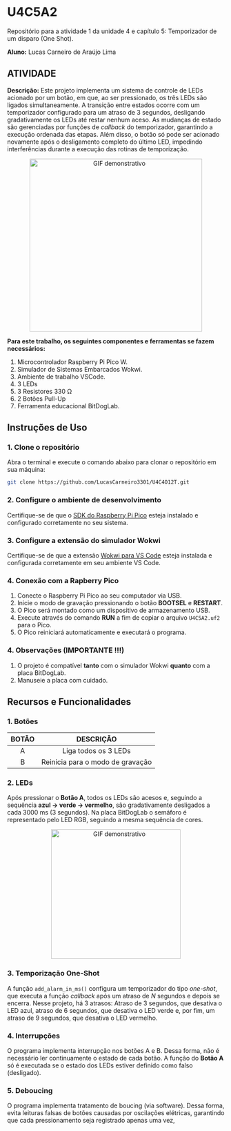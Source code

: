 # U4C5A2
Repositório para a atividade 1 da unidade 4 e capítulo 5: Temporizador de um disparo (One Shot).

__Aluno:__
Lucas Carneiro de Araújo Lima

## ATIVIDADE 
__Descrição:__
Este projeto implementa um sistema de controle de LEDs acionado por um botão, em que, ao ser pressionado, os três LEDs são ligados simultaneamente. A transição entre estados ocorre com um temporizador configurado para um atraso de 3 segundos, desligando gradativamente os LEDs até restar nenhum aceso. As mudanças de estado são gerenciadas por funções de _callback_ do temporizador, garantindo a execução ordenada das etapas. Além disso, o botão só pode ser acionado novamente após o desligamento completo do último LED, impedindo interferências durante a execução das rotinas de temporização.

<div align="center">
  <img src="https://github.com/user-attachments/assets/d23e8eb8-8fa6-45ef-a9d6-d5285357a5a8" alt="GIF demonstrativo" width="400"/>
</div>

__Para este trabalho, os seguintes componentes e ferramentas se fazem necessários:__
1) Microcontrolador Raspberry Pi Pico W.
2) Simulador de Sistemas Embarcados Wokwi.
3) Ambiente de trabalho VSCode.
4) 3 LEDs
5) 3 Resistores 330 Ω
6) 2 Botões Pull-Up
7) Ferramenta educacional BitDogLab.

## Instruções de Uso

### 1. Clone o repositório
Abra o terminal e execute o comando abaixo para clonar o repositório em sua máquina:
```bash
git clone https://github.com/LucasCarneiro3301/U4C4O12T.git
```

### 2. Configure o ambiente de desenvolvimento
Certifique-se de que o [SDK do Raspberry Pi Pico](https://github.com/raspberrypi/pico-sdk) esteja instalado e configurado corretamente no seu sistema.

### 3. Configure a extensão do simulador Wokwi
Certifique-se de que a extensão [Wokwi para VS Code](https://docs.wokwi.com/pt-BR/vscode/getting-started) esteja instalada e configurada corretamente em seu ambiente VS Code.

### 4. Conexão com a Rapberry Pico
1. Conecte o Raspberry Pi Pico ao seu computador via USB.
2. Inicie o modo de gravação pressionando o botão **BOOTSEL** e **RESTART**.
3. O Pico será montado como um dispositivo de armazenamento USB.
4. Execute através do comando **RUN** a fim de copiar o arquivo `U4C5A2.uf2` para o Pico.
5. O Pico reiniciará automaticamente e executará o programa.

### 4. Observações (IMPORTANTE !!!)
1. O projeto é compatível **tanto** com o simulador Wokwi **quanto** com a placa BitDogLab.
2. Manuseie a placa com cuidado.

## Recursos e Funcionalidades

### 1. Botões

| BOTÃO                            | DESCRIÇÃO                                     | 
|:----------------------------------:|:---------------------------------------------:|
| A                                  | Liga todos os 3 LEDs                   | 
| B                                  | Reinicia para o modo de gravação              | 

### 2. LEDs

Após pressionar o **Botão A**, todos os LEDs são acesos e, seguindo a sequência **azul → verde → vermelho**, são gradativamente desligados a cada 3000 ms (3 segundos). Na placa BitDogLab o semáforo é representado pelo LED RGB, seguindo a mesma sequência de cores.

<div align="center">
  <img src="https://github.com/user-attachments/assets/dc17d18b-5b38-4ad1-9805-47e0d5b5b13d" alt="GIF demonstrativo" width="300"/>
</div>

### 3. Temporização One-Shot

A função `add_alarm_in_ms()` configura um temporizador do tipo _one-shot_, que executa a função _callback_ após um atraso de _N_ segundos e depois se encerra. Nesse projeto, há 3 atrasos: Atraso de 3 segundos, que desativa o LED azul, atraso de 6 segundos, que desativa o LED verde e, por fim, um atraso de 9 segundos, que desativa o LED vermelho.

### 4. Interrupções

O programa implementa interrupção nos botões A e B. Dessa forma, não é necessário ler continuamente o estado de cada botão. A função do **Botão A** só é executada se o estado dos LEDs estiver definido como falso (desligado).

### 5. Deboucing

O programa implementa tratamento de boucing (via software). Dessa forma, evita leituras falsas de botões causadas por oscilações elétricas, garantindo que cada pressionamento seja registrado apenas uma vez,









